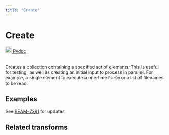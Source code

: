 ```yaml
---
title: "Create"
---
```

<!--
Licensed under the Apache License, Version 2.0 (the "License");
you may not use this file except in compliance with the License.
You may obtain a copy of the License at

http://www.apache.org/licenses/LICENSE-2.0

Unless required by applicable law or agreed to in writing, software
distributed under the License is distributed on an "AS IS" BASIS,
WITHOUT WARRANTIES OR CONDITIONS OF ANY KIND, either express or implied.
See the License for the specific language governing permissions and
limitations under the License.
-->
# Create
<table align="left">
    <a target="_blank" class="button"
        href="https://beam.apache.org/releases/pydoc/current/apache_beam.transforms.core.html#apache_beam.transforms.core.Create">
      <img src="https://beam.apache.org/images/logos/sdks/python.png" width="20px" height="20px"
           alt="Pydoc" />
     Pydoc
    </a>
</table>
<br><br>


Creates a collection containing a specified set of elements. This is
useful for testing, as well as creating an initial input to process
in parallel. For example, a single element to execute a one-time
`ParDo` or a list of filenames to be read.

## Examples
See [BEAM-7391](https://issues.apache.org/jira/browse/BEAM-7391) for updates. 

## Related transforms